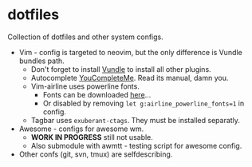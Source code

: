 # dotfiles

Collection of dotfiles and other system configs.

* Vim - config is targeted to neovim, but the only difference is Vundle bundles path.
  * Don't forget to install [Vundle](https://github.com/VundleVim/Vundle.vim) to install all other plugins.
  * Autocomplete [YouCompleteMe](https://github.com/Valloric/YouCompleteMe). Read its manual, damn you.
  * Vim-airline uses powerline fonts.
    * Fonts can be downloaded [here](https://github.com/powerline/fonts)...
    * Or disabled by removing `let g:airline_powerline_fonts=1` in config.
  * Tagbar uses `exuberant-ctags`. They must be installed separatly.
* Awesome - configs for awesome wm.
  * **WORK IN PROGRESS** still not usable.
  * Also submodule with awmtt - testing script for awesome config.
* Other confs (git, svn, tmux) are selfdescribing.
